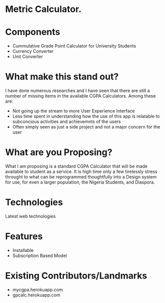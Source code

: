 # Metric Calculator.

<h1>Components</h1>
<ul>
    <li>Cummulative Grade Point Calculator for University Students</li>
    <li>Currency Converter</li>
    <li>Unit Converter</li>
</ul>


<h1>What make this stand out?</h1>
<p>I have done numerous researches and I have seen that there are still a number of missing items in the available CGPA Calculators. Among these are:</p>
<ul>
    <li>Not going up the stream to more User Experience Interface</li>
    <li>Less time spent in understanding how the use of this app is relatable to subconcious activities and achievemnts of the users</li>
    <li>Often simply seen as just a side project and not a major concern for the user</li>
</ul>

<h1>What are you Proposing?</h1>
<p>What I am proposing is a standard CGPA Calculator that will be made available to student as a service. It is high time only a few tirelessly stress throught to what can be reprogrammed thoughtfully into a Design system for use, for even a larger population, the Nigeria Students, and Diaspora.</p>

<h1>Technologies</h1>
<p>Latest web technologies</p>

<h1>Features</h1>
<ul>
    <li>Installable</li>
    <li>Subscription Based Model</li>
</ul>

<h1>Existing Contributors/Landmarks</h1>
<ul>
    <li>mycgpa.herokuapp.com</li>
    <li>gpcalc.herokuapp.com</li>
</ul>
